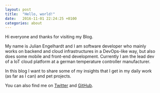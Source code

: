 ```yaml
---
layout: post
title:  "Hello, world!"
date:   2016-11-01 22:24:25 +0100
categories: about
---
```

Hi everyone and thanks for visiting my Blog.

My name is Julian Engelhardt and I am software developer who mainly works on backend and cloud infrastructures in a DevOps-like way, but also does some
mobile and front-end development. Currently I am the lead dev of a IoT cloud platform at a german temperature controller manufacturer.

In this blog I want to share some of my insights that I get in my daily work (as far as I can) and pet projects.

You can also find me on [Twitter][twitter] and [GitHub][github].

[twitter]: https://twitter.com/oxygen0211
[github]: https://github.com/oxygen0211
